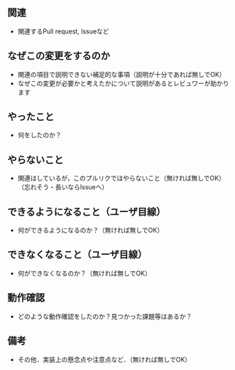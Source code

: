 ## 関連

- 関連するPull request, Issueなど

## なぜこの変更をするのか

- 関連の項目で説明できない補足的な事項（説明が十分であれば無しでOK）
- なぜこの変更が必要かと考えたかについて説明があるとレビュワーが助かります

## やったこと

- 何をしたのか？

## やらないこと

- 関連はしているが，このプルリクではやらないこと（無ければ無しでOK）（忘れそう・長いならIssueへ）

## できるようになること（ユーザ目線）

- 何ができるようになるのか？（無ければ無しでOK）

## できなくなること（ユーザ目線）

- 何ができなくなるのか？（無ければ無しでOK）

## 動作確認

- どのような動作確認をしたのか？見つかった課題等はあるか？

## 備考

- その他．実装上の懸念点や注意点など．（無ければ無しでOK）
